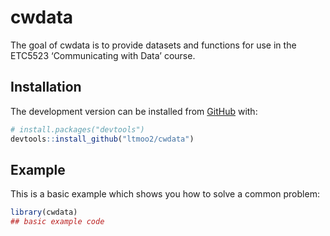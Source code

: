 
<!-- README.md is generated from README.Rmd. Please edit that file -->

# cwdata

<!-- badges: start -->

<!-- badges: end -->

The goal of cwdata is to provide datasets and functions for use in the
ETC5523 ‘Communicating with Data’ course.

## Installation

<!-- You can install the released version of cwdata from [CRAN](https://CRAN.R-project.org) with: -->

<!-- ``` r -->

<!-- install.packages("cwdata") -->

<!-- ``` -->

The development version can be installed from
[GitHub](https://github.com/) with:

``` r
# install.packages("devtools")
devtools::install_github("ltmoo2/cwdata")
```

## Example

This is a basic example which shows you how to solve a common problem:

``` r
library(cwdata)
## basic example code
```
